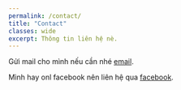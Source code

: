 ```yaml
---
permalink: /contact/
title: "Contact"
classes: wide
excerpt: Thông tin liên hệ nè.
---
```


Gửi mail cho mình nếu cần nhé [email](mailto:ducnhannguyen2410@gmail.com).  

Mình hay onl facebook nên liên hệ qua [facebook](https://www.facebook.com/Amonnnnnn1).
  
